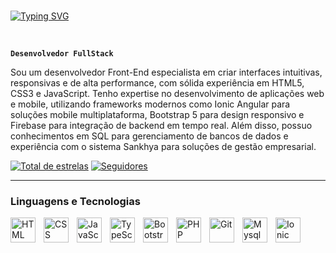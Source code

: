 
<br>

[![Typing SVG](https://readme-typing-svg.herokuapp.com/?color=00bfbf&size=35&center=true&vCenter=true&width=1000&lines=Hello+World;+My+Name+is+Oséias+Melo;I+study+analysis+and+systems+development;Be+Welcome!+:%29)](https://git.io/typing-svg) 

<br>


**`Desenvolvedor FullStack`**

Sou um desenvolvedor Front-End especialista em criar interfaces intuitivas, responsivas e de alta performance, com sólida experiência em HTML5, CSS3 e JavaScript. Tenho expertise no desenvolvimento de aplicações web e mobile, utilizando frameworks modernos como Ionic Angular para soluções mobile multiplataforma, Bootstrap 5 para design responsivo e Firebase para integração de backend em tempo real. Além disso, possuo conhecimentos em SQL para gerenciamento de bancos de dados e experiência com o sistema Sankhya para soluções de gestão empresarial.


<p align="left">
    <a href="https://github.com/oseiascmelo?tab=repositories&sort=stargazers">
        <img 
            alt="Total de estrelas" 
            title="Total de estrelas GitHub" 
            src="https://custom-icon-badges.demolab.com/github/stars/oseiascmelo?color=55960c&style=for-the-badge&labelColor=488207&logo=star&label=estrelas"/></a>
    <a href="https://github.com/oseiascmelo?tab=followers">
        <img 
            alt="Seguidores" 
            title="Me siga no GitHub" 
            src="https://custom-icon-badges.demolab.com/github/followers/oseiascmelo?color=236ad3&labelColor=1155ba&style=for-the-badge&logo=github&label=Seguidores&logoColor=white"/></a>
</p>

---


### Linguagens e Tecnologias

<img 
    align="left" 
    alt="HTML"
    title="HTML" 
    width="40px" 
    style="padding-right: 10px;" 
    src="https://cdn.jsdelivr.net/gh/devicons/devicon@latest/icons/html5/html5-original.svg" 
/>
<img 
    align="left" 
    alt="CSS" 
    title="CSS"
    width="40px" 
    style="padding-right: 10px;" 
    src="https://cdn.jsdelivr.net/gh/devicons/devicon@latest/icons/css3/css3-original.svg" 
/>
<img 
    align="left" 
    alt="JavaScript" 
    title="JavaScript"
    width="40px" 
    style="padding-right: 10px;" 
    src="https://cdn.jsdelivr.net/gh/devicons/devicon@latest/icons/javascript/javascript-original.svg" 
/>
<img 
    align="left" 
    alt="TypeScript"
    title="TypeScript" 
    width="40px" 
    style="padding-right: 10px;" 
    src="https://cdn.jsdelivr.net/gh/devicons/devicon@latest/icons/typescript/typescript-original.svg" 
/>

<img 
    align="left" 
    alt="Bootstrap"
    title="Bootstrap" 
    width="40px" 
    style="padding-right: 10px;" 
    src="https://cdn.jsdelivr.net/gh/devicons/devicon@latest/icons/bootstrap/bootstrap-original.svg" 
/>

<img 
    align="left" 
    alt="PHP" 
    title="PHP"
    width="40px" 
    style="padding-right: 10px;" 
    src="https://cdn.jsdelivr.net/gh/devicons/devicon@latest/icons/php/php-original.svg" 
/>

<img 
    align="left" 
    alt="Git" 
    title="Git"
    width="40px" 
    style="padding-right: 10px;" 
    src="https://cdn.jsdelivr.net/gh/devicons/devicon@latest/icons/git/git-original.svg" 
/>

<img 
    align="left" 
    alt="Mysql" 
    title="Mysql"
    width="40px" 
    style="padding-right: 10px;" 
    src="https://cdn.jsdelivr.net/gh/devicons/devicon@latest/icons/mysql/mysql-original.svg"
/>

<img 
    align="left" 
    alt="Ionic" 
    title="Ionic"
    width="40px" 
    style="padding-right: 10px;" 
   src="https://cdn.jsdelivr.net/gh/devicons/devicon@latest/icons/ionic/ionic-original.svg"
/>


           

<br/>
<br/>

<!--
### 📊 Estatísticas

<p>
  <img 
    align="left" 
    alt="GitHub Stats" 
    height="200" 
    style="padding-right: 10px;" 
    src="https://github-readme-stats.vercel.app/api?username=oseiascmelo&show_icons=true&theme=tokyonight&include_all_commits=true&locale=pt-br" 
  />

<img 
      align="left" 
      alt="GitHub Stats" 
      height="200" 
      src="https://github-readme-stats.vercel.app/api/top-langs/?username=oseiascmelo&theme=tokyonight&layout=compact&custom_title=Tecnologias&langs_count=9" 
  />

</p>
-->
